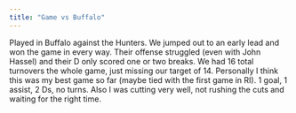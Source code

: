 ```yaml
---
title: "Game vs Buffalo"
---
```


Played in Buffalo against the Hunters. We jumped out to an early lead and won the game in every way. Their offense struggled (even with John Hassel) and their D only scored one or two breaks. We had 16 total turnovers the whole game, just missing our target of 14. Personally I think this was my best game so far (maybe tied with the first game in RI). 1 goal, 1 assist, 2 Ds, no turns. Also I was cutting very well, not rushing the cuts and waiting for the right time. 
